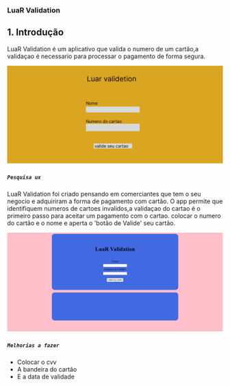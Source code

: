### LuaR Validation


## 1. Introdução
LuaR Validation é um aplicativo que valida o numero de um cartão,a validaçao é necessario para processar o pagamento de forma segura.

![Prototipo](https://github.com/brunabrubs/SAP008-card-validation/blob/main/PrototipoInicial.png)


##### `Pesquisa ux`

LuaR Validation foi criado pensando em comerciantes que tem o seu negocio e adquiriram a forma de pagamento com cartão.
O app permite que identifiquem numeros de cartoes invalidos,a validaçao do cartao é o primeiro passo para aceitar um pagamento com o cartao.
 colocar o numero do cartão e o nome e aperta o 'botão de Valide' seu cartão.



![Projeto Final](https://github.com/brunabrubs/SAP008-card-validation/blob/main/CardV-ProjetoFinal.png)








##### `Melhorias a fazer`

* Colocar o cvv
* A bandeira do cartão
* E a data de validade 



